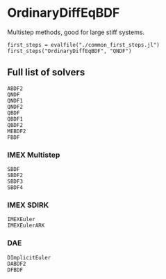 # OrdinaryDiffEqBDF

Multistep methods, good for large stiff systems.

```@eval
first_steps = evalfile("./common_first_steps.jl")
first_steps("OrdinaryDiffEqBDF", "QNDF")
```

## Full list of solvers

```@docs
ABDF2
QNDF
QNDF1
QNDF2
QBDF
QBDF1
QBDF2
MEBDF2
FBDF
```

### IMEX Multistep

```@docs
SBDF
SBDF2
SBDF3
SBDF4
```
### IMEX SDIRK

```@docs
IMEXEuler
IMEXEulerARK
```

### DAE

```@docs
DImplicitEuler
DABDF2
DFBDF
```